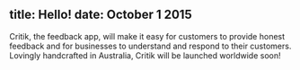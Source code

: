 title: Hello!
date: October 1 2015
---
Critik, the feedback app, will make it easy for customers to provide honest feedback and for businesses to understand and respond to their customers. Lovingly handcrafted in Australia, Critik will be launched worldwide soon!
